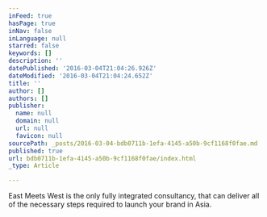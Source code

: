```yaml
---
inFeed: true
hasPage: true
inNav: false
inLanguage: null
starred: false
keywords: []
description: ''
datePublished: '2016-03-04T21:04:26.926Z'
dateModified: '2016-03-04T21:04:24.652Z'
title: ''
author: []
authors: []
publisher:
  name: null
  domain: null
  url: null
  favicon: null
sourcePath: _posts/2016-03-04-bdb0711b-1efa-4145-a50b-9cf1168f0fae.md
published: true
url: bdb0711b-1efa-4145-a50b-9cf1168f0fae/index.html
_type: Article

---
```

East Meets West is the only fully integrated consultancy, that can deliver all of the necessary steps required to launch your brand in Asia.